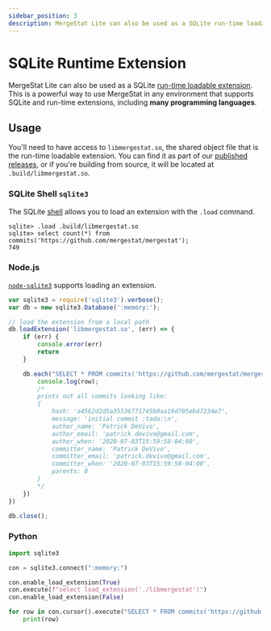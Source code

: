 ```yaml
---
sidebar_position: 3
description: MergeStat Lite can also be used as a SQLite run-time loadable extension.
---
```


# SQLite Runtime Extension

MergeStat Lite can also be used as a SQLite [run-time loadable extension](https://www.sqlite.org/loadext.html).
This is a powerful way to use MergeStat in any environment that supports SQLite and run-time extensions, including **many programming languages**.

## Usage

You'll need to have access to `libmergestat.so`, the shared object file that is the run-time loadable extension.
You can find it as part of our [published releases](https://github.com/mergestat/mergestat/releases/), or if you're building from source, it will be located at `.build/libmergestat.so`.

### SQLite Shell `sqlite3`

The SQLite [shell](https://sqlite.org/cli.html) allows you to load an extension with the `.load` command.

```
sqlite> .load .build/libmergestat.so
sqlite> select count(*) from commits('https://github.com/mergestat/mergestat');
749
```

### Node.js

[`node-sqlite3`](https://github.com/mapbox/node-sqlite3) supports loading an extension.

```javascript
var sqlite3 = require('sqlite3').verbose();
var db = new sqlite3.Database(':memory:');

// load the extension from a local path
db.loadExtension('libmergestat.so', (err) => {
    if (err) {
        console.error(err)
        return
    }

    db.each("SELECT * FROM commits('https://github.com/mergestat/mergestat')", (err, row) => {
        console.log(row);
        /* 
        prints out all commits looking like:
        {
            hash: 'a4562d2d5a35536771745b0aa19d705eb47234e7',
            message: 'initial commit :tada:\n',
            author_name: 'Patrick DeVivo',
            author_email: 'patrick.devivo@gmail.com',
            author_when: '2020-07-03T15:59:58-04:00',
            committer_name: 'Patrick DeVivo',
            committer_email: 'patrick.devivo@gmail.com',
            committer_when: '2020-07-03T15:59:58-04:00',
            parents: 0
        }
        */
    })
})

db.close();
```

### Python

```python
import sqlite3

con = sqlite3.connect(":memory:")

con.enable_load_extension(True)
con.execute(f"select load_extension('./libmergestat')")
con.enable_load_extension(False)

for row in con.cursor().execute("SELECT * FROM commits('https://github.com/mergestat/mergestat')"):
    print(row)
```

